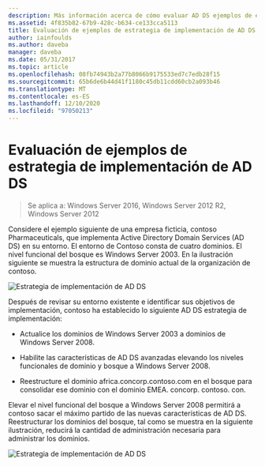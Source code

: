 ```yaml
---
description: Más información acerca de cómo evaluar AD DS ejemplos de estrategias de implementación
ms.assetid: 4f835b82-67b9-428c-b634-ce133cca5113
title: Evaluación de ejemplos de estrategia de implementación de AD DS
author: iainfoulds
ms.author: daveba
manager: daveba
ms.date: 05/31/2017
ms.topic: article
ms.openlocfilehash: 08fb74943b2a77b8066b9175533ed7c7edb28f15
ms.sourcegitcommit: 65b6de6b44d41f1180c45db11cdd60cb2a093b46
ms.translationtype: MT
ms.contentlocale: es-ES
ms.lasthandoff: 12/10/2020
ms.locfileid: "97050213"
---
```

# <a name="evaluating-ad-ds-deployment-strategy-examples"></a>Evaluación de ejemplos de estrategia de implementación de AD DS

>Se aplica a: Windows Server 2016, Windows Server 2012 R2, Windows Server 2012

Considere el ejemplo siguiente de una empresa ficticia, contoso Pharmaceuticals, que implementa Active Directory Domain Services (AD DS) en su entorno. El entorno de Contoso consta de cuatro dominios. El nivel funcional del bosque es Windows Server 2003. En la ilustración siguiente se muestra la estructura de dominio actual de la organización de contoso.

![Estrategia de implementación de AD DS](media/Evaluating-AD-DS-Deployment-Strategy-Examples/3dd79e00-48f8-4927-989c-c55a79caf1be.gif)

Después de revisar su entorno existente e identificar sus objetivos de implementación, contoso ha establecido lo siguiente AD DS estrategia de implementación:

-   Actualice los dominios de Windows Server 2003 a dominios de Windows Server 2008.

-   Habilite las características de AD DS avanzadas elevando los niveles funcionales de dominio y bosque a Windows Server 2008.

-   Reestructure el dominio africa.concorp.contoso.com en el bosque para consolidar ese dominio con el dominio EMEA. concorp. contoso. con.

Elevar el nivel funcional del bosque a Windows Server 2008 permitirá a contoso sacar el máximo partido de las nuevas características de AD DS. Reestructurar los dominios del bosque, tal como se muestra en la siguiente ilustración, reducirá la cantidad de administración necesaria para administrar los dominios.

![Estrategia de implementación de AD DS](media/Evaluating-AD-DS-Deployment-Strategy-Examples/1c061755-413d-452d-b121-6910f8555327.gif)



